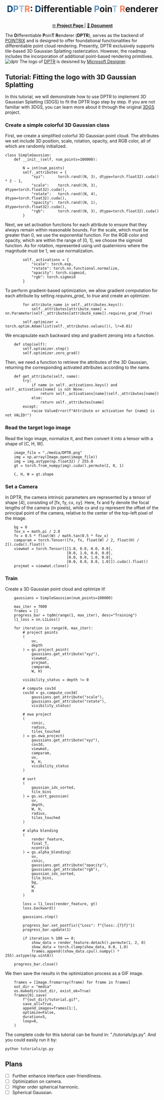 # <p align="center"><span style="color:#024376;">D</span><span style="color:#5c92be;">P</span><span style="color:#a1c0d4;">T</span><span style="color:#f87e5d;">R</span>: <span style="color:#024376;">D</span>ifferentiable <span style="color:#5c92be;">P</span>oin<span style="color:#a1c0d4;">T</span> <span style="color:#f87e5d;">R</span>enderer</p>
<!-- ```
 ____  ____ _____ ____  
|  _ \|  _ \_   _|  _ \ 
| | | | |_) || | | |_) |
| |_| |  __/ | | |  _ < 
|____/|_|    |_| |_| \_\
``` -->
<p align="center">
    <a href="">🌐 <b> Project Page </b> </a> | 
    <a href="">📰 <b> Document </b> </a>
</p>


The **D**ifferentiable **P**oin**T** **R**enderer (**DPTR**), serves as the backend of [POINTRIX]() and is designed to offer foundational functionalities for differentiable point cloud rendering. Presently, DPTR exclusively supports tile-based 3D Gaussian Splatting rasterization. However, the roadmap includes the incorporation of additional point-based rendering primitives.
![dptr](media/media.gif)
The logo of [DPTR](https://www.bing.com/images/create/an-icon-for-dpt-renderer2c-differentiable-point-ren/1-65a7c65dbd784e72913e5d80f9668a52?id=eJ9o1BS%2bV5BbgdDmGXi7jg%3d%3d&view=detailv2&idpp=genimg&noidpclose=1&FORM=SYDBIC) is desisned by [Microsoft Designer](https://designer.microsoft.com/).

## Tutorial: Fitting the logo with 3D Gaussian Splatting
In this tutorial, we will demonstrate how to use DPTR to implement 3D Gaussian Splatting (3DGS) to fit the DPTR logo step by step. If you are not familiar with 3DGS, you can learn more about it through the original [3DGS](https://repo-sam.inria.fr/fungraph/3d-gaussian-splatting/) project.

### Create a simple colorful 3D Gaussian class
First, we create a simplified colorful 3D Gaussian point cloud. The attributes we set include 3D position, scale, rotation, opacity, and RGB color, all of which are randomly initialized.
```[python]
class SimpleGaussian:
    def __init__(self, num_points=100000):
        
        N = int(num_points)
        self._attributes = {
            "xyz":      torch.rand((N, 3), dtype=torch.float32).cuda() * 2 - 1,
            "scale":    torch.rand((N, 3), dtype=torch.float32).cuda(),
            "rotate":   torch.rand((N, 4), dtype=torch.float32).cuda(),
            "opacity":  torch.rand((N, 1), dtype=torch.float32).cuda(),
            "rgb":      torch.rand((N, 3), dtype=torch.float32).cuda()
        }
```

Next, we set activation functions for each attribute to ensure that they always remain within reasonable bounds. For the scale, which must be greater than 0, we use the exponential function. For the RGB color and opacity, which are within the range of [0, 1], we choose the sigmoid function. As for rotation, represented using unit quaternions where the magnitude must be 1, we use normalization.
```[python]
        self._activations = {
            "scale": torch.exp,
            "rotate": torch.nn.functional.normalize,
            "opacity": torch.sigmoid,
            "rgb": torch.sigmoid
        }
```

To perform gradient-based optimization, we allow gradient computation for each attribute by setting *requires_grad_* to *true* and create an optimizer.
```[python]
        for attribute_name in self._attributes.keys():
            self._attributes[attribute_name] = nn.Parameter(self._attributes[attribute_name]).requires_grad_(True)
        
        self.optimizer = torch.optim.Adam(list(self._attributes.values()), lr=0.01)
```

We encapsulate each backward step and gradient zeroing into a function.
```[python]
    def step(self):
        self.optimizer.step()
        self.optimizer.zero_grad()
```

Then, we need a function to retrieve the attributes of the 3D Gaussian, returning the corresponding activated attributes according to the name.
```[python]
    def get_attribute(self, name):
        try:
            if name in self._activations.keys() and self._activations[name] is not None:
                return self._activations[name](self._attributes[name])
            else:
                return self._attributes[name]
        except:
            raise ValueError(f"Attribute or activation for {name} is not VALID!")
```

### Read the target logo image
Read the logo image, normalize it, and then convert it into a tensor with a shape of [C, H, W].
```[python]
    image_file = "./media/DPTR.png"
    img = np.array(Image.open(image_file))
    img = img.astype(np.float32) / 255.0
    gt = torch.from_numpy(img).cuda().permute(2, 0, 1)
    
    C, H, W = gt.shape
```

### Set a Camera
In DPTR, the camera intrinsic parameters are represented by a tensor of shape [4], consisting of [fx, fy, cx, cy]. Here, fx and fy denote the focal lengths of the camera (in pixels), while cx and cy represent the offset of the principal point of the camera, relative to the center of the top-left pixel of the image.
```[python]
    bg = 0
    fov_x = math.pi / 2.0
    fx = 0.5 * float(W) / math.tan(0.5 * fov_x)
    camparam = torch.Tensor([fx, fx, float(W) / 2, float(H) / 2]).cuda().float()
    viewmat = torch.Tensor([[1.0, 0.0, 0.0, 0.0],
                            [0.0, 1.0, 0.0, 0.0],
                            [0.0, 0.0, 1.0, 0.0],
                            [0.0, 0.0, 8.0, 1.0]]).cuda().float()
    projmat = viewmat.clone()
```

### Train
Create a 3D Gaussian point cloud and optimize it!
```[python]
    gaussians = SimpleGaussian(num_points=100000)

    max_iter = 7000
    frames = []
    progress_bar = tqdm(range(1, max_iter), desc="Training")
    l1_loss = nn.L1Loss()

    for iteration in range(0, max_iter):
        # project points
        (
            uv,
            depth 
        ) = gs.project_point(
            gaussians.get_attribute("xyz"), 
            viewmat, 
            projmat,
            camparam,
            W, H)
        
        visibility_status = depth != 0
        
        # compute cov3d
        cov3d = gs.compute_cov3d(
            gaussians.get_attribute("scale"), 
            gaussians.get_attribute("rotate"), 
            visibility_status)
        
        # ewa project
        (
            conic, 
            radius, 
            tiles_touched
        ) = gs.ewa_project(
            gaussians.get_attribute("xyz"),
            cov3d, 
            viewmat,
            camparam,
            uv,
            W, H,
            visibility_status
        )
        
        # sort
        (
            gaussian_ids_sorted, 
            tile_bins
        ) = gs.sort_gaussian(
            uv, 
            depth, 
            W, H, 
            radius, 
            tiles_touched
        )
        
        # alpha blending
        (
            render_feature, 
            final_T, 
            ncontrib
        ) = gs.alpha_blending(
            uv, 
            conic, 
            gaussians.get_attribute("opacity"), 
            gaussians.get_attribute("rgb"), 
            gaussian_ids_sorted, 
            tile_bins, 
            bg, 
            W, 
            H
        )
        
        loss = l1_loss(render_feature, gt)
        loss.backward()
        
        gaussians.step()
        
        progress_bar.set_postfix({"Loss": f"{loss:.{7}f}"})
        progress_bar.update(1)
        
        if iteration % 100 == 0:
            show_data = render_feature.detach().permute(1, 2, 0)
            show_data = torch.clamp(show_data, 0.0, 1.0)
            frames.append((show_data.cpu().numpy() * 255).astype(np.uint8))
    
    progress_bar.close()
```

We then save the results in the optimization process as a GIF image.
```[python]
    frames = [Image.fromarray(frame) for frame in frames]
    out_dir = "media"
    os.makedirs(out_dir, exist_ok=True)
    frames[0].save(
        f"{out_dir}/tutorial.gif",
        save_all=True,
        append_images=frames[1:],
        optimize=False,
        duration=5,
        loop=0,
    )
```

The complete code for this tutorial can be found in: "./tutorials/gs.py". And you could easily run it by:
```[shell]
python tutorials/gs.py
```

## Plans
- [ ] Further enhance interface user-friendliness.
- [ ] Optimization on camera.
- [ ] Higher order spherical harmonic.
- [ ] Spherical Gaussian.
